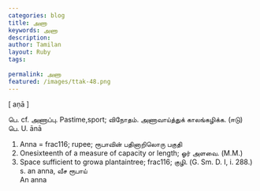 ```yaml
---
categories: blog
title: அணா
keywords: அணா
description: 
author: Tamilan
layout: Ruby
tags: 
 
permalink: அணா
featured: /images/ttak-48.png
---
```

  
[ aṇā ]  
  
பெ. cf. அணாப்பு. Pastime,sport; விநோதம். அணாவாய்த்துக் காலங்கழிக்க. (ஈடு)  
பெ. U. ānā  
1. Anna = frac116; rupee; ரூபாவின் பதினாறிலொரு பகுதி  
2. Onesixteenth of a measure of capacity or length; ஓர் அளவை. (M.M.)  
3. Space sufficient to growa plantaintree; frac116; குழி. (G. Sm. D. I, i. 288.)  
s. an anna, வீச ரூபாய்  
An anna
